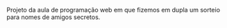 Projeto da aula de programação web em que fizemos em dupla um sorteio para nomes de amigos secretos.
